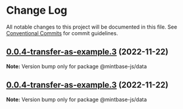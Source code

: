 # Change Log

All notable changes to this project will be documented in this file.
See [Conventional Commits](https://conventionalcommits.org) for commit guidelines.

## [0.0.4-transfer-as-example.3](https://github.com/Mintbase/mintbase-js/compare/v0.0.4-rc23...v0.0.4-transfer-as-example.3) (2022-11-22)

**Note:** Version bump only for package @mintbase-js/data





## [0.0.4-transfer-as-example.3](https://github.com/Mintbase/mintbase-js/compare/v0.0.4-rc23...v0.0.4-transfer-as-example.3) (2022-11-22)

**Note:** Version bump only for package @mintbase-js/data

